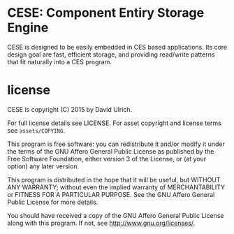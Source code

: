# CESE: Component Entiry Storage Engine

CESE is designed to be easily embedded in CES based applications.
Its core design goal are fast, efficient storage, and providing read/write
patterns that fit naturally into a CES program.


# license

CESE is copyright (C) 2015  by David Ulrich.

For full license details see LICENSE. For asset copyright and license
terms see `assets/COPYING`.

This program is free software: you can redistribute it and/or modify
it under the terms of the GNU Affero General Public License as published
by the Free Software Foundation, either version 3 of the License, or
(at your option) any later version.

This program is distributed in the hope that it will be useful,
but WITHOUT ANY WARRANTY; without even the implied warranty of
MERCHANTABILITY or FITNESS FOR A PARTICULAR PURPOSE.  See the
GNU Affero General Public License for more details.

You should have received a copy of the GNU Affero General Public License
along with this program.  If not, see <http://www.gnu.org/licenses/>.
